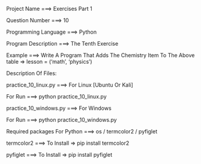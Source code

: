 Project Name ===> Exercises Part 1

Question Number ===> 10

Programming Language ===> Python

Program Description ===> The Tenth Exercise

Example ===> Write A Program That Adds The Chemistry Item To The Above table => lesson = (‘math’, ‘physics’)

Description Of Files:

practice_10_linux.py ===> For Linux [Ubuntu Or Kali]

For Run ===> python practice_10_linux.py

practice_10_windows.py ===> For Windows

For Run ===> python practice_10_windows.py

Required packages For Python ===> os / termcolor2 / pyfiglet

termcolor2 ===> To Install => pip install termcolor2

pyfiglet ===> To Install => pip install pyfiglet
